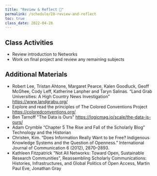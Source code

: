 ```yaml
---
title: "Review & Reflect 🧾"
permalink: /schedule/28-review-and-reflect
toc: true
class_date: 2022-04-28
---
```


## Class Activities

- Review introduction to Networks
- Work on final project and review any remaining subjects

## Additional Materials

- Robert Lee, Tristan Ahtone, Margaret Pearce, Kalen Goodluck, Geoff McGhee, Cody Leff, Katherine Lanpher and Taryn Salinas. “Land Grab Universities: A High Country News Investigation” <https://www.landgrabu.org/>
- Explore and read the principles of The Colored Conventions Project <https://coloredconventions.org/>
- Ben Tarnoff "The Data is Ours" <https://logicmag.io/scale/the-data-is-ours/>
- Adam Crymble “Chapter 5 The Rise and Fall of the Scholarly Blog” Technology and the Historian
- Christen, Kim. “Does Information Really Want to be Free? Indigenous Knowledge Systems and the Question of Openness.” International Journal of Communication 6 (2012), 2870–2893.
- Kathleen Fitzpatrick "Not All Networks: Toward Open, Sustainable Research Communities", Reassembling Scholarly Communications: Histories, Infrastructures, and Global Politics of Open Access, Martin Paul Eve, Jonathan Gray
